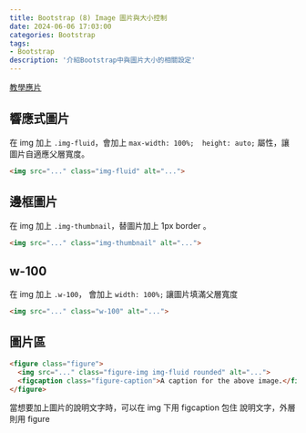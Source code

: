 ```yaml
---
title: Bootstrap (8) Image 圖片與大小控制
date: 2024-06-06 17:03:00
categories: Bootstrap
tags: 
- Bootstrap
description: '介紹Bootstrap中與圖片大小的相關設定'
---
```


[教學應片](https://youtu.be/_SSPsPmz9U0?list=PLqivELodHt3jq3oWBZfdhMu0GE7774HBW)

## 響應式圖片

在 img 加上 `.img-fluid`，會加上 `max-width: 100%;  height: auto;` 屬性，讓圖片自適應父層寬度。

``` html
<img src="..." class="img-fluid" alt="...">
```

## 邊框圖片

在 img 加上 `.img-thumbnail`，替圖片加上 1px border 。

``` html
<img src="..." class="img-thumbnail" alt="...">
```

## w-100

在 img 加上 `.w-100`， 會加上 `width: 100%;` 讓圖片填滿父層寬度

``` html
<img src="..." class="w-100" alt="...">
```

## 圖片區

``` html
<figure class="figure">
  <img src="..." class="figure-img img-fluid rounded" alt="...">
  <figcaption class="figure-caption">A caption for the above image.</figcaption>
</figure>
```

當想要加上圖片的說明文字時，可以在 img 下用 figcaption 包住 說明文字，外層則用 figure
